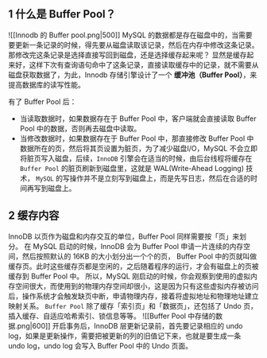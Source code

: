 ## 1 什么是 Buffer Pool？
![[Innodb 的 Buffer pool.png|500]]
MySQL 的数据都是存在磁盘中的，当需要要更新一条记录的时候，得先要从磁盘读取该记录，然后在内存中修改这条记录。那修改完这条记录是选择直接写回到磁盘，还是选择缓存起来呢？
显然是缓存起来好，这样下次有查询语句命中了这条记录，直接读取缓存中的记录，就不需要从磁盘获取数据了，为此，Innodb 存储引擎设计了一个 **缓冲池（Buffer Pool）**，来提高数据库的读写性能。

有了 Buffer Pool 后：
- 当读取数据时，如果数据存在于 Buffer Pool 中，客户端就会直接读取 Buffer Pool 中的数据，否则再去磁盘中读取。
- 当修改数据时，如果数据存在于 Buffer Pool 中，那直接修改 Buffer Pool 中数据所在的页，然后将其页设置为脏页，为了减少磁盘I/O，MySQL 不会立即将脏页写入磁盘，后续，`InnoDB` 引擎会在适当的时候，由后台线程将缓存在 `Buffer Pool` 的脏页刷新到磁盘里，这就是 WAL(Write-Ahead Logging) 技术， `MySQL` 的写操作并不是立刻写到磁盘上，而是先写日志，然后在合适的时间再写到磁盘上。
## 2 缓存内容
InnoDB 以页作为磁盘和内存交互的单位，Buffer Pool 同样需要按「页」来划分。
在 MySQL 启动的时候，InnoDB 会为 Buffer Pool 申请一片连续的内存空间，然后按照默认的 16KB 的大小划分出一个个的页， Buffer Pool 中的页就叫做缓存页。此时这些缓存页都是空闲的，之后随着程序的运行，才会有磁盘上的页被缓存到 Buffer Pool 中。
所以，MySQL 刚启动的时候，你会观察到使用的虚拟内存空间很大，而使用到的物理内存空间却很小，这是因为只有这些虚拟内存被访问后，操作系统才会触发缺页中断，申请物理内存，接着将虚拟地址和物理地址建立映射关系。
`Buffer Pool` 除了缓存「索引页」和「数据页」，还包括了 Undo 页，插入缓存、自适应哈希索引、锁信息等等。
![[Buffer Pool 中存储的数据.png|600]]
开启事务后，InnoDB 层更新记录前，首先要记录相应的 undo log，如果是更新操作，需要把被更新的列的旧值记下来，也就是要生成一条 undo log，undo log 会写入 Buffer Pool 中的 Undo 页面。